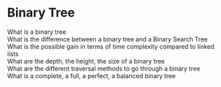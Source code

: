 # Binary Tree
What is a binary tree\
What is the difference between a binary tree and a Binary Search Tree\
What is the possible gain in terms of time complexity compared to linked lists\
What are the depth, the height, the size of a binary tree\
What are the different traversal methods to go through a binary tree\
What is a complete, a full, a perfect, a balanced binary tree
